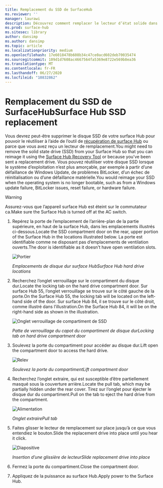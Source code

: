 ```yaml
---
title: Remplacement du SSD de SurfaceHub
ms.reviewer: ''
manager: laurawi
description: Découvrez comment remplacer le lecteur d’état solide dans un surface Hub.
ms.prod: surface-hub
ms.sitesec: library
author: dansimp
ms.author: dansimp
ms.topic: article
ms.localizationpriority: medium
ms.openlocfilehash: 17e6018478b608b34c47ce0acd602deb70035474
ms.sourcegitcommit: 109d1d7608ac4667564fa5369e8722e569b8ea36
ms.translationtype: MT
ms.contentlocale: fr-FR
ms.lasthandoff: 06/27/2020
ms.locfileid: "10832862"
---
```

# <span data-ttu-id="5e6d0-103">Remplacement du SSD de SurfaceHub</span><span class="sxs-lookup"><span data-stu-id="5e6d0-103">Surface Hub SSD replacement</span></span>

<span data-ttu-id="5e6d0-104">Vous devrez peut-être supprimer le disque SSD de votre surface Hub pour pouvoir le réutiliser à l’aide de l’outil de [récupération de surface Hub](surface-hub-recovery-tool.md) ou parce que vous avez reçu un lecteur de remplacement.</span><span class="sxs-lookup"><span data-stu-id="5e6d0-104">You might need to remove the solid state drive (SSD) from your Surface Hub so that you can reimage it using the [Surface Hub Recovery Tool](surface-hub-recovery-tool.md) or because you've been sent a replacement drive.</span></span> <span data-ttu-id="5e6d0-105">Vous pouvez réutiliser votre disque SSD lorsque le système d’exploitation n’est plus amorçable, par exemple à partir d’une défaillance de Windows Update, de problèmes BitLocker, d’un échec de réinitialisation ou d’une défaillance matérielle.</span><span class="sxs-lookup"><span data-stu-id="5e6d0-105">You would reimage your SSD when the operating system is no longer bootable, such as from a Windows update failure, BitLocker issues, reset failure, or hardware failure.</span></span> 


>[!WARNING]
><span data-ttu-id="5e6d0-106">Assurez-vous que l’appareil surface Hub est éteint sur le commutateur ca.</span><span class="sxs-lookup"><span data-stu-id="5e6d0-106">Make sure the Surface Hub is turned off at the AC switch.</span></span>

1. <span data-ttu-id="5e6d0-107">Repérez la porte de l’emplacement de l’arrière-plan de la partie supérieure, en haut de la surface Hub, dans les emplacements illustrés ci-dessous.</span><span class="sxs-lookup"><span data-stu-id="5e6d0-107">Locate the SSD compartment door on the rear, upper portion of the Surface Hub in the locations illustrated below.</span></span> <span data-ttu-id="5e6d0-108">La porte est identifiable comme ne disposant pas d’emplacements de ventilation ouverts.</span><span class="sxs-lookup"><span data-stu-id="5e6d0-108">The door is identifiable as it doesn't have open ventilation slots.</span></span>

    ![Portier](images/ssd-location.png)

    *<span data-ttu-id="5e6d0-110">Emplacements de disque dur surface Hub</span><span class="sxs-lookup"><span data-stu-id="5e6d0-110">Surface Hub hard drive locations</span></span>*

2. <span data-ttu-id="5e6d0-111">Recherchez l’onglet verrouillage sur le compartiment du disque dur.</span><span class="sxs-lookup"><span data-stu-id="5e6d0-111">Locate the locking tab on the hard drive compartment door.</span></span> <span data-ttu-id="5e6d0-112">Sur surface Hub 55, l’onglet verrouillage se trouve sur le côté gauche de la porte.</span><span class="sxs-lookup"><span data-stu-id="5e6d0-112">On the Surface Hub 55, the locking tab will be located on the left-hand side of the door.</span></span> <span data-ttu-id="5e6d0-113">Sur surface Hub 84, il se trouve sur le côté droit, comme illustré dans l’illustration.</span><span class="sxs-lookup"><span data-stu-id="5e6d0-113">On the Surface Hub 84, it will be on the right-hand side as shown in the illustration.</span></span>

    ![Onglet verrouillage de compartiment de SSD](images/ssd-lock-tab.png)

    *<span data-ttu-id="5e6d0-115">Patte de verrouillage du capot du compartiment de disque dur</span><span class="sxs-lookup"><span data-stu-id="5e6d0-115">Locking tab on hard drive compartment door</span></span>*

3. <span data-ttu-id="5e6d0-116">Soulevez la porte du compartiment pour accéder au disque dur.</span><span class="sxs-lookup"><span data-stu-id="5e6d0-116">Lift open the compartment door to access the hard drive.</span></span>

    ![Relev](images/ssd-lift-door.png)

    *<span data-ttu-id="5e6d0-118">Soulevez la porte du compartiment</span><span class="sxs-lookup"><span data-stu-id="5e6d0-118">Lift compartment door</span></span>*

4. <span data-ttu-id="5e6d0-119">Recherchez l’onglet extraire, qui est susceptible d’être partiellement masqué sous la couverture arrière.</span><span class="sxs-lookup"><span data-stu-id="5e6d0-119">Locate the pull tab, which may be partially hidden under the rear cover.</span></span> <span data-ttu-id="5e6d0-120">Tirez sur l’onglet pour éjecter le disque dur du compartiment.</span><span class="sxs-lookup"><span data-stu-id="5e6d0-120">Pull on the tab to eject the hard drive from the compartment.</span></span>

    ![Alimentation](images/ssd-pull-tab.png)

    *<span data-ttu-id="5e6d0-122">Onglet extraire</span><span class="sxs-lookup"><span data-stu-id="5e6d0-122">Pull tab</span></span>*

5. <span data-ttu-id="5e6d0-123">Faites glisser le lecteur de remplacement sur place jusqu’à ce que vous entendiez le bouton.</span><span class="sxs-lookup"><span data-stu-id="5e6d0-123">Slide the replacement drive into place until you hear it click.</span></span>

    ![Diapositive](images/ssd-click.png)
    
    *<span data-ttu-id="5e6d0-125">Insertion d’une glissière de lecteur</span><span class="sxs-lookup"><span data-stu-id="5e6d0-125">Slide replacement drive into place</span></span>*

6. <span data-ttu-id="5e6d0-126">Fermez la porte du compartiment.</span><span class="sxs-lookup"><span data-stu-id="5e6d0-126">Close the compartment door.</span></span>

7. <span data-ttu-id="5e6d0-127">Appliquez de la puissance au surface Hub.</span><span class="sxs-lookup"><span data-stu-id="5e6d0-127">Apply power to the Surface Hub.</span></span>

